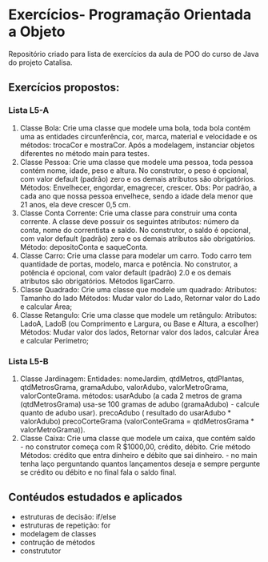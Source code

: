 # Exercícios- Programação Orientada a Objeto
Repositório criado para lista de exercícios da aula de POO do curso de Java do projeto Catalisa.

## Exercícios propostos:
### Lista L5-A
1. Classe Bola: Crie uma classe que modele uma bola, toda bola contém uma as entidades circunferência, cor, marca, material e velocidade e os métodos: trocaCor e mostraCor. Após a modelagem, instanciar objetos diferentes no método main para testes. 
2. Classe Pessoa: Crie uma classe que modele uma pessoa, toda pessoa contém nome, idade, peso e altura. No construtor, o peso é opcional, com valor default (padrão) zero e os demais atributos são obrigatórios. 
Métodos: Envelhecer, engordar, emagrecer, crescer. Obs: Por padrão, a cada ano que nossa pessoa envelhece, sendo a idade dela menor que 21 anos, ela deve crescer 0,5 cm.
3. Classe Conta Corrente: Crie uma classe para construir uma conta corrente. A classe deve possuir os seguintes atributos: número da conta, nome do correntista e saldo. No construtor, o saldo é opcional, com valor default (padrão) zero e os demais atributos são obrigatórios. 
Método: depositoConta e saqueConta. 
4. Classe Carro: Crie uma classe para modelar um carro. Todo carro tem quantidade de portas, modelo, marca e potência. No construtor, a potência é opcional, com valor default (padrão) 2.0 e os demais atributos são obrigatórios. 
Métodos ligarCarro.
5. Classe Quadrado: Crie uma classe que modele um quadrado:
Atributos: Tamanho do lado
Métodos: Mudar valor do Lado, Retornar valor do Lado e calcular Área;
6. Classe Retangulo: Crie uma classe que modele um retângulo:
Atributos: LadoA, LadoB (ou Comprimento e Largura, ou Base e Altura, a escolher)
Métodos: Mudar valor dos lados, Retornar valor dos lados, calcular Área e calcular Perímetro;

### Lista L5-B
1. Classe Jardinagem: Entidades: nomeJardim, qtdMetros, qtdPlantas, qtdMetrosGrama, gramaAdubo, valorAdubo, valorMetroGrama, valorConteGrama.
métodos: usarAdubo (a cada 2 metros de grama (qtdMetrosGrama) usa-se 100 gramas de adubo (gramaAdubo) - calcule quanto de adubo usar). 
precoAdubo ( resultado do usarAdubo  * valorAdubo) 
precoCorteGrama (valorConteGrama = qtdMetrosGrama * valorMetroGrama)). 
2. Classe Caixa: Crie uma classe que modele um caixa, que contém saldo - no construtor começa com R $1000,00, crédito, débito. Crie método 
Métodos: crédito que entra dinheiro e débito que sai dinheiro. - no main tenha laço perguntando quantos lançamentos deseja e sempre pergunte se crédito ou débito e no final fala o saldo final.

## Contéudos estudados e aplicados
- estruturas de decisão: if/else
- estruturas de repetição: for
- modelagem de classes
- contrução de métodos
- constrututor
